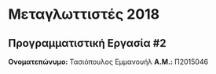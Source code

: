 # Μεταγλωττιστές 2018
## Προγραμματιστική Εργασία #2

**Ονοματεπώνυμο:** Τασιόπουλος Εμμανουήλ
**Α.Μ.:** Π2015046


